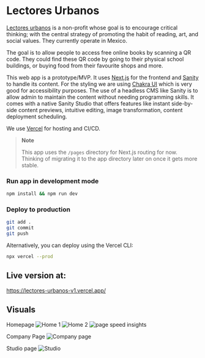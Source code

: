 # Lectores Urbanos

[Lectores urbanos](https://lectoresurbanos.com/) is a non-profit whose goal is to encourage critical thinking; with the central strategy of promoting the habit of reading, art, and social values. They currently operate in Mexico.

The goal is to allow people to access free online books by scanning a QR code. They could find these QR code by going to their physical school buildings, or buying food from their favourite shops and more.

This web app is a prototype/MVP. It uses [Next.js](https://nextjs.org) for the frontend and [Sanity](https://www.sanity.io/) to handle its content. For the styling we are using [Chakra UI](https://chakra-ui.com) which is very good for accessibility purposes.
The use of a headless CMS like Sanity is to allow admin to maintain the content without needing programming skills.
It comes with a native Sanity Studio that offers features like instant side-by-side content previews, intuitive editing, image transformation, content deployment scheduling.

We use [Vercel](https://vercel.com) for hosting and CI/CD.

> **Note**
>
> This app uses the `/pages` directory for Next.js routing for now. Thinking of migrating it to the app directory later on once it gets more stable.

### Run app in development mode

```bash
npm install && npm run dev
```

### Deploy to production

```bash
git add .
git commit
git push
```

Alternatively, you can deploy using the Vercel CLI:

```bash
npx vercel --prod
```

## Live version at:
https://lectores-urbanos-v1.vercel.app/

## Visuals
Homepage
![Home 1](https://github.com/floustao/lectores-urbanos-nextjs-sanity/assets/25415107/3645f162-c0fd-4407-80b4-ebbb6646c441)
![Home 2](https://github.com/floustao/lectores-urbanos-nextjs-sanity/assets/25415107/93841dbc-b4a1-4e82-bb95-2e50688fdf7f)
![page speed insights](https://github.com/floustao/lectores-urbanos-nextjs-sanity/assets/25415107/1eb355a9-726b-4a35-a57b-3c222e8e280c)

Company Page
![Company page](https://github.com/floustao/lectores-urbanos-nextjs-sanity/assets/25415107/8607e6f0-3ef9-4807-a0ca-a956456590f8)

Studio page
![Studio](https://github.com/floustao/lectores-urbanos-nextjs-sanity/assets/25415107/a766fd08-8707-4495-b8c0-d748217ef38b)




